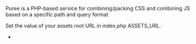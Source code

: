 Puree is a PHP-based service for combining/packing CSS and combining JS based on a specific path and query format

Set the value of your assets root URL in index.php ASSETS_URL.

 * 